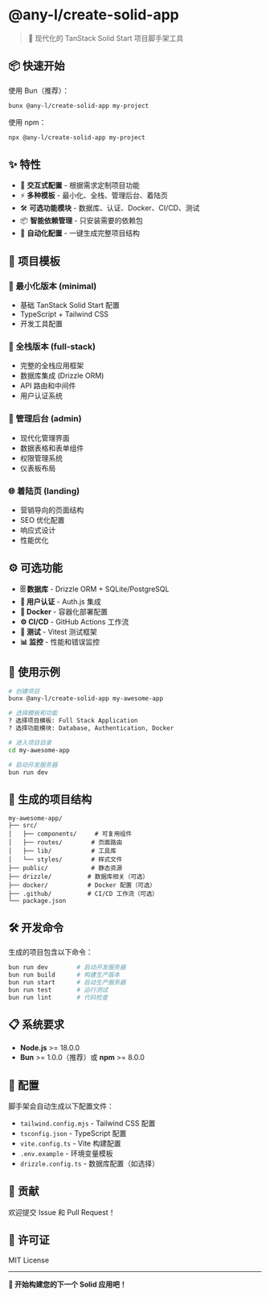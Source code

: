 # @any-l/create-solid-app

> 🚀 现代化的 TanStack Solid Start 项目脚手架工具

## 📦 快速开始

使用 Bun（推荐）：

```bash
bunx @any-l/create-solid-app my-project
```

使用 npm：

```bash
npx @any-l/create-solid-app my-project
```

## ✨ 特性

- 🎨 **交互式配置** - 根据需求定制项目功能
- ⚡ **多种模板** - 最小化、全栈、管理后台、着陆页
- 🛠️ **可选功能模块** - 数据库、认证、Docker、CI/CD、测试
- 📦 **智能依赖管理** - 只安装需要的依赖包
- 🔄 **自动化配置** - 一键生成完整项目结构

## 🎯 项目模板

### 📌 最小化版本 (minimal)

- 基础 TanStack Solid Start 配置
- TypeScript + Tailwind CSS
- 开发工具配置

### 🚀 全栈版本 (full-stack)

- 完整的全栈应用框架
- 数据库集成 (Drizzle ORM)
- API 路由和中间件
- 用户认证系统

### 🏢 管理后台 (admin)

- 现代化管理界面
- 数据表格和表单组件
- 权限管理系统
- 仪表板布局

### 🌐 着陆页 (landing)

- 营销导向的页面结构
- SEO 优化配置
- 响应式设计
- 性能优化

## ⚙️ 可选功能

- **🗄️ 数据库** - Drizzle ORM + SQLite/PostgreSQL
- **🔐 用户认证** - Auth.js 集成
- **🐳 Docker** - 容器化部署配置
- **⚙️ CI/CD** - GitHub Actions 工作流
- **🧪 测试** - Vitest 测试框架
- **📊 监控** - 性能和错误监控

## 📖 使用示例

```bash
# 创建项目
bunx @any-l/create-solid-app my-awesome-app

# 选择模板和功能
? 选择项目模板: Full Stack Application
? 选择功能模块: Database, Authentication, Docker

# 进入项目目录
cd my-awesome-app

# 启动开发服务器
bun run dev
```

## 🚀 生成的项目结构

```
my-awesome-app/
├── src/
│   ├── components/     # 可复用组件
│   ├── routes/        # 页面路由
│   ├── lib/           # 工具库
│   └── styles/        # 样式文件
├── public/            # 静态资源
├── drizzle/          # 数据库相关（可选）
├── docker/           # Docker 配置（可选）
├── .github/          # CI/CD 工作流（可选）
└── package.json
```

## 🛠️ 开发命令

生成的项目包含以下命令：

```bash
bun run dev        # 启动开发服务器
bun run build      # 构建生产版本
bun run start      # 启动生产服务器
bun run test       # 运行测试
bun run lint       # 代码检查
```

## 📋 系统要求

- **Node.js** >= 18.0.0
- **Bun** >= 1.0.0（推荐）或 **npm** >= 8.0.0

## 🔧 配置

脚手架会自动生成以下配置文件：

- `tailwind.config.mjs` - Tailwind CSS 配置
- `tsconfig.json` - TypeScript 配置
- `vite.config.ts` - Vite 构建配置
- `.env.example` - 环境变量模板
- `drizzle.config.ts` - 数据库配置（如选择）

## 🤝 贡献

欢迎提交 Issue 和 Pull Request！

## 📄 许可证

MIT License

---

**🎉 开始构建您的下一个 Solid 应用吧！**
